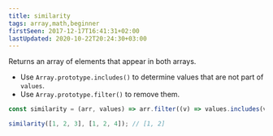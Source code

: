 ```yaml
---
title: similarity
tags: array,math,beginner
firstSeen: 2017-12-17T16:41:31+02:00
lastUpdated: 2020-10-22T20:24:30+03:00
---
```


Returns an array of elements that appear in both arrays.

- Use `Array.prototype.includes()` to determine values that are not part of `values`.
- Use `Array.prototype.filter()` to remove them.

```js
const similarity = (arr, values) => arr.filter((v) => values.includes(v));
```

```js
similarity([1, 2, 3], [1, 2, 4]); // [1, 2]
```
